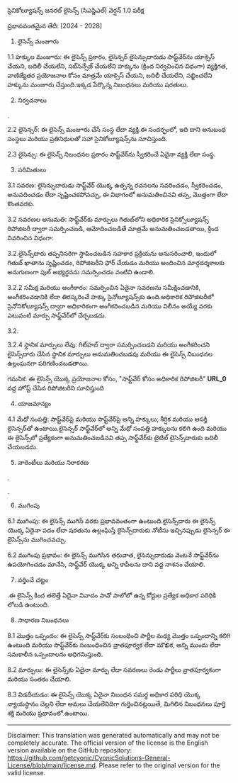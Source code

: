 సైనికోల్యూషన్స్ జనరల్ లైసెన్స్ (సిఎస్జిఎల్)
వెర్షన్ 1.0 పరీక్ష

ప్రభావవంతమైన తేదీ: [2024 - 2028]

1. లైసెన్స్ మంజూరు

1.1 హక్కుల మంజూరు: ఈ లైసెన్స్ ప్రకారం, లైసెన్సర్ లైసెన్సుదారుడు సాఫ్ట్‌వేర్‌ను యాక్సెస్ చేయని, బదిలీ చేయలేని, సబ్‌సెన్సేజ్ చేయలేని హక్కును (క్రింద నిర్వచించిన విధంగా) వ్యక్తిగత, వాణిజ్యేతర ప్రయోజనాల కోసం మాత్రమే యాక్సెస్ చేయని, బదిలీ చేయలేని, సబ్జించలేని హక్కును మంజూరు చేస్తుంది.ఇక్కడ పేర్కొన్న నిబంధనలు మరియు షరతులు.

2. నిర్వచనాలు

.

2.2 లైసెన్సర్: ఈ లైసెన్స్ మంజూరు చేసే సంస్థ లేదా వ్యక్తి.ఈ సందర్భంలో, ఇది దాని అనుబంధ సంస్థలు మరియు ప్రతినిధులతో సహా సైనికోల్యూషన్స్‌ను సూచిస్తుంది.

2.3 లైసెన్సు: ఈ లైసెన్స్ నిబంధనల ప్రకారం సాఫ్ట్‌వేర్‌ను స్వీకరించే ఏదైనా వ్యక్తి లేదా సంస్థ.

3. పరిమితులు

3.1 సవరణ: లైసెన్సుదారుడు సాఫ్ట్‌వేర్ యొక్క ఉత్పన్న రచనలను సవరించడం, స్వీకరించడం, అనువదించడం లేదా సృష్టించకపోవచ్చు, ఈ విభాగంలో అనుమతించినవి తప్ప, మొత్తంగా లేదా కొంతవరకు.

3.2 సవరణల అనుమతి: సాఫ్ట్‌వేర్‌కు మార్పులు గితుబ్‌లోని అధికారిక సైనిక్సోల్యూషన్స్ రిపోజిటరీ ద్వారా సమర్పించబడి, ఆమోదించబడితే మాత్రమే అనుమతించబడతాయి, క్రింద వివరించిన విధంగా:

3.2.లైసెన్స్‌దారు తప్పనిసరిగా స్థాపించబడిన సహకార ప్రక్రియను అనుసరించాలి, ఇందులో గితుబ్ ఖాతాను సృష్టించడం, రిపోజిటరీని ఫోర్ చేయడం మరియు అందించిన మార్గదర్శకాలకు అనుగుణంగా పుల్ అభ్యర్థనను సమర్పించడం వంటివి ఉండాలి.

3.2.2 సమీక్ష మరియు అంగీకారం: సమర్పించిన ఏదైనా సవరణను సమీక్షించడానికి, అంగీకరించడానికి లేదా తిరస్కరించే హక్కు సైనోల్యూషన్స్‌కు ఉంది.అధికారిక రిపోజిటరీలో సైనోనికోల్యూషన్స్ ద్వారా అధికారికంగా అంగీకరించబడిన మరియు విలీనం అయ్యే వరకు ఎటువంటి మార్పు సాఫ్ట్‌వేర్‌లో చేర్చబడదు.

3.2.

3.2.4 స్థానిక మార్పులు లేవు: గిట్‌హబ్ ద్వారా సమర్పించబడని మరియు అంగీకరించని లైసెన్స్‌దారు చేసిన స్థానిక మార్పులు అనుమతించబడవు మరియు ఈ లైసెన్స్ నిబంధనల ఉల్లంఘనగా పరిగణించబడతాయి.

గమనిక: ఈ లైసెన్స్ యొక్క ప్రయోజనాల కోసం, "సాఫ్ట్‌వేర్ కోసం అధికారిక రిపోజిటరీ" __URL_0__ వద్ద హోస్ట్ చేసిన రిపోజిటరీని సూచిస్తుంది

4. యాజమాన్యం

4.1 మేధో సంపత్తి: సాఫ్ట్‌వేర్‌పై మరియు సాఫ్ట్‌వేర్‌పై అన్ని హక్కులు, శీర్షిక మరియు ఆసక్తి లైసెన్సర్‌తో ఉంటాయి.లైసెన్సర్ సాఫ్ట్‌వేర్‌లో అన్ని మేధో సంపత్తి హక్కులను కలిగి ఉంది మరియు ఈ లైసెన్స్‌లో ప్రత్యేకంగా అనుమతించబడినవి తప్ప సాఫ్ట్‌వేర్‌కు టైటిల్ లైసెన్స్‌దారుకు బదిలీ చేయబడదు.

5. వారెంటీలు మరియు నిరాకరణ

.

.

6. ముగింపు

6.1 ముగింపు: ఈ లైసెన్స్ ముగిసే వరకు ప్రభావవంతంగా ఉంటుంది.లైసెన్స్‌దారు ఈ లైసెన్స్ యొక్క ఏదైనా పదం లేదా షరతును ఉల్లంఘిస్తే లైసెన్స్‌దారుకు నోటీసు ఇచ్చినప్పుడు లైసెన్సర్ ఈ లైసెన్స్‌ను ముగించవచ్చు.

6.2 ముగింపు ప్రభావం: ఈ లైసెన్స్ ముగిసిన తరువాత, లైసెన్సుదారుడు వెంటనే సాఫ్ట్‌వేర్‌ను ఉపయోగించడం మానేసి, సాఫ్ట్‌వేర్ యొక్క అన్ని కాపీలను దాని వద్ద నాశనం చేయాలి.

7. వర్తించే చట్టం

.ఈ లైసెన్స్ కింద తలెత్తే ఏదైనా వివాదం సావో పాలోలో ఉన్న కోర్టుల ప్రత్యేక అధికార పరిధికి లోబడి ఉంటుంది.

8. సాధారణ నిబంధనలు

8.1 మొత్తం ఒప్పందం: ఈ లైసెన్స్ సాఫ్ట్‌వేర్‌కు సంబంధించి పార్టీల మధ్య మొత్తం ఒప్పందాన్ని కలిగి ఉంటుంది మరియు సాఫ్ట్‌వేర్‌కు సంబంధించిన వ్రాతపూర్వక లేదా మౌఖిక, అన్ని ముందు లేదా సమకాలీన ఒప్పందాలను అధిగమిస్తుంది.

8.2 మార్పులు: ఈ లైసెన్స్‌కు ఏదైనా మార్పు లేదా సవరణలు రెండు పార్టీలు వ్రాతపూర్వకంగా మరియు సంతకం చేయాలి.

8.3 విడదీయడం: ఈ లైసెన్స్ యొక్క ఏదైనా నిబంధన సమర్థ అధికార పరిధి యొక్క న్యాయస్థానం చెల్లని లేదా అమలు చేయలేనిదిగా గుర్తించినట్లయితే, మిగిలిన నిబంధనలు పూర్తి శక్తి మరియు ప్రభావంలో ఉంటాయి.

---
Disclaimer: This translation was generated automatically and may not be completely accurate. The official version of the license is the English version available on the GitHub repository: https://github.com/getcyonic/CyonicSolutions-General-License/blob/main/license.md. Please refer to the original version for the valid license.
